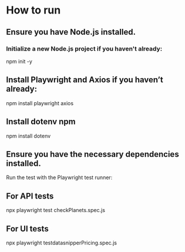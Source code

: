 # How to run
## Ensure you have Node.js installed.
### Initialize a new Node.js project if you haven't already:
npm init -y

## Install Playwright and Axios if you haven’t already:
npm install playwright axios

## Install dotenv npm
npm install dotenv

## Ensure you have the necessary dependencies installed.
Run the test with the Playwright test runner:

## For API tests
npx playwright test checkPlanets.spec.js

## For UI tests
npx playwright testdatasnipperPricing.spec.js